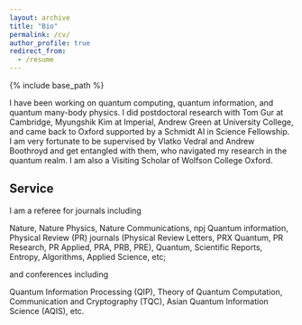 ```yaml
---
layout: archive
title: "Bio"
permalink: /cv/
author_profile: true
redirect_from:
  - /resume
---
```


{% include base_path %}

I have been working on quantum computing, quantum information, and quantum many-body physics.  I did postdoctoral research with Tom Gur at Cambridge, Myungshik Kim at Imperial, Andrew Green at University College, and came back to Oxford supported by a Schmidt AI in Science Fellowship. I am very fortunate to be supervised by Vlatko Vedral and Andrew Boothroyd and get entangled with them, who navigated my research in the quantum realm. I am also a Visiting Scholar of Wolfson College Oxford.

Service
-----
I am a referee for journals including

Nature, Nature Physics, Nature Communications, npj Quantum information, Physical Review (PR) journals (Physical Review Letters, PRX Quantum, PR Research, PR Applied, PRA, PRB, PRE), Quantum, Scientific Reports, Entropy, Algorithms, Applied Science, etc; 

and conferences including 

Quantum Information Processing (QIP), Theory of Quantum Computation, Communication and Cryptography (TQC), Asian Quantum Information Science (AQIS), etc.
 
